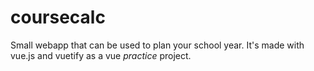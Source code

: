 # coursecalc

Small webapp that can be used to plan your school year. 
It's made with vue.js and vuetify as a vue _practice_ project.
